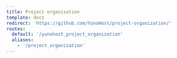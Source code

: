 ```yaml
---
title: Project organisation
template: docs
redirect: 'https://github.com/YunoHost/project-organization/'
routes:
  default: '/yunohost_project_organization'
  aliases:
    - '/project_organization'
---
```

